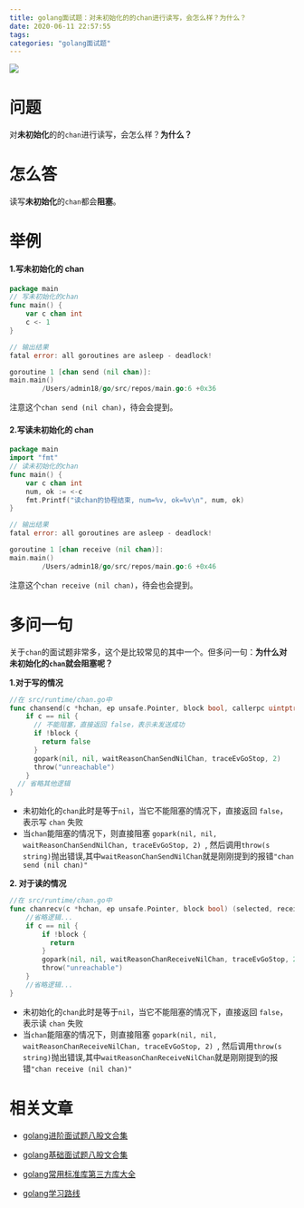 ```yaml
---
title: golang面试题：对未初始化的的chan进行读写，会怎么样？为什么？
date: 2020-06-11 22:57:55
tags:
categories: "golang面试题"
---
```


![](https://imgconvert.csdnimg.cn/aHR0cHM6Ly9pbWdrci5jbi1iai51ZmlsZW9zLmNvbS8zNjlhMWU4Zi1lNWExLTQ1N2YtYmJmNy1iMjA1Yjc5NjlhYTAucG5n?x-oss-process=image/format,png)

<!-- more -->

# 问题

对**未初始化**的的`chan`进行读写，会怎么样？**为什么？**

# 怎么答

读写**未初始化**的`chan`都会**阻塞**。

# 举例

#### 1.写未初始化的 chan

```go
package main
// 写未初始化的chan
func main() {
	var c chan int
	c <- 1
}
```

```go
// 输出结果
fatal error: all goroutines are asleep - deadlock!

goroutine 1 [chan send (nil chan)]:
main.main()
        /Users/admin18/go/src/repos/main.go:6 +0x36
```

注意这个`chan send (nil chan)`，待会会提到。

#### 2.写读未初始化的 chan

```go
package main
import "fmt"
// 读未初始化的chan
func main() {
	var c chan int
	num, ok := <-c
	fmt.Printf("读chan的协程结束, num=%v, ok=%v\n", num, ok)
}
```

```go
// 输出结果
fatal error: all goroutines are asleep - deadlock!

goroutine 1 [chan receive (nil chan)]:
main.main()
        /Users/admin18/go/src/repos/main.go:6 +0x46
```

注意这个`chan receive (nil chan)`，待会也会提到。

# 多问一句

关于`chan`的面试题非常多，这个是比较常见的其中一个。但多问一句：**为什么对未初始化的`chan`就会阻塞呢？**

**1.对于写的情况**

```go
//在 src/runtime/chan.go中
func chansend(c *hchan, ep unsafe.Pointer, block bool, callerpc uintptr) bool {
	if c == nil {
      // 不能阻塞，直接返回 false，表示未发送成功
      if !block {
        return false
      }
      gopark(nil, nil, waitReasonChanSendNilChan, traceEvGoStop, 2)
      throw("unreachable")
	}
  // 省略其他逻辑
}
```

- 未初始化的`chan`此时是等于`nil`，当它不能阻塞的情况下，直接返回 `false`，表示写 `chan` 失败
- 当`chan`能阻塞的情况下，则直接阻塞 `gopark(nil, nil, waitReasonChanSendNilChan, traceEvGoStop, 2) `, 然后调用`throw(s string)`抛出错误,其中`waitReasonChanSendNilChan`就是刚刚提到的报错`"chan send (nil chan)"`

**2. 对于读的情况**

```go
//在 src/runtime/chan.go中
func chanrecv(c *hchan, ep unsafe.Pointer, block bool) (selected, received bool) {
    //省略逻辑...
    if c == nil {
        if !block {
          return
        }
        gopark(nil, nil, waitReasonChanReceiveNilChan, traceEvGoStop, 2)
        throw("unreachable")
    }
    //省略逻辑...
}
```

- 未初始化的`chan`此时是等于`nil`，当它不能阻塞的情况下，直接返回 `false`，表示读 `chan` 失败
- 当`chan`能阻塞的情况下，则直接阻塞 `gopark(nil, nil, waitReasonChanReceiveNilChan, traceEvGoStop, 2) `, 然后调用`throw(s string)`抛出错误,其中`waitReasonChanReceiveNilChan`就是刚刚提到的报错`"chan receive (nil chan)"`


# 相关文章
- [golang进阶面试题八股文合集](https://golangguide.top/golang/%E9%9D%A2%E8%AF%95%E9%A2%98/2.Go%E8%BF%9B%E9%98%B6.html)

- [golang基础面试题八股文合集](https://golangguide.top/golang/%E9%9D%A2%E8%AF%95%E9%A2%98/1.Go%E5%85%A5%E9%97%A8.html)

- [golang常用标准库第三方库大全](https://golangguide.top/golang/%E5%B8%B8%E7%94%A8%E5%8C%85%E5%A4%A7%E5%85%A8.html)

- [golang学习路线](https://golangguide.top/golang/%E5%AD%A6%E4%B9%A0%E8%B7%AF%E7%BA%BF.html)